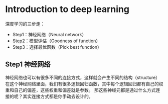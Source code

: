 # Introduction to deep learning 

深度学习的三步走：

- Step1：神经网络（Neural network）
- Step2：模型评估（Goodness of function）
- Step3：选择最优函数（Pick best function）

## Step1 神经网络

神经网络也可以有很多不同的连接方式，这样就会产生不同的结构（structure）在这个神经网络里面，我们有很多逻辑回归函数，其中每个逻辑回归都有自己的权重和自己的偏差，这些权重和偏差就是参数。 那这些神经元都是通过什么方式连接的呢？其实连接方式都是你手动去设计的。








































































